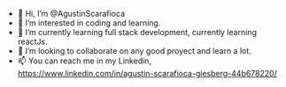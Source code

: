 - 👋 Hi, I’m @AgustinScarafioca
- 👀 I’m interested in coding and learning.
- 🌱 I’m currently learning full stack development, currently learning reactJs.
- 💞️ I’m looking to collaborate on any good proyect and learn a lot.
- 📫 You can reach me in my Linkedin, https://www.linkedin.com/in/agustin-scarafioca-giesberg-44b678220/

